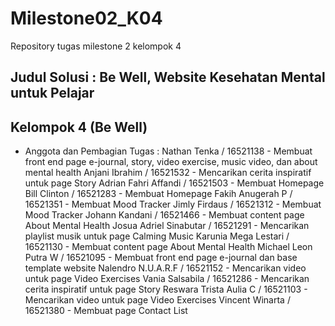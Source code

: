 # Milestone02_K04
 Repository tugas milestone 2 kelompok 4

## Judul Solusi : Be Well, Website Kesehatan Mental untuk Pelajar
## Kelompok 4 (Be Well) 

- Anggota dan Pembagian Tugas :
 Nathan Tenka / 16521138 - Membuat front end page e-journal, story, video exercise, music video, dan about mental health
 Anjani Ibrahim / 16521532 - Mencarikan cerita inspiratif untuk page Story
 Adrian Fahri Affandi / 16521503 - Membuat Homepage
 Bill Clinton / 16521283 - Membuat Homepage
 Fakih Anugerah P / 16521351 - Membuat Mood Tracker
 Jimly Firdaus / 16521312 - Membuat Mood Tracker
 Johann Kandani / 16521466 - Membuat content page About Mental Health
 Josua Adriel Sinabutar / 16521291 - Mencarikan playlist musik untuk page Calming Music
 Karunia Mega Lestari / 16521130 - Membuat content page About Mental Health
 Michael Leon Putra W / 16521095 - Membuat front end page e-journal dan base template website
 Nalendro N.U.A.R.F / 16521152 - Mencarikan video untuk page Video Exercises
 Vania Salsabila / 16521286 - Mencarikan cerita inspiratif untuk page Story
 Reswara Trista Aulia C / 16521103 - Mencarikan video untuk page Video Exercises
 Vincent Winarta / 16521380 - Membuat page Contact List

